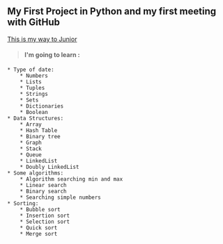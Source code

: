 ## My First Project in Python and my first meeting with GitHub
[This is my way to Junior](https://github.com/zvarychdenys)
>#### I'm going to learn :
```
* Type of date:
    * Numbers 
    * Lists
    * Tuples
    * Strings
    * Sets
    * Dictionaries
    * Boolean
* Data Structures:
    * Array
    * Hash Table
    * Binary tree
    * Graph
    * Stack
    * Queue
    * LinkedList
    * Doubly LinkedList
* Some algorithms:
    * Algorithm searching min and max
    * Linear search
    * Binary search
    * Searching simple numbers
* Sorting:
    * Bubble sort
    * Insertion sort
    * Selection sort
    * Quick sort
    * Merge sort
``` 
